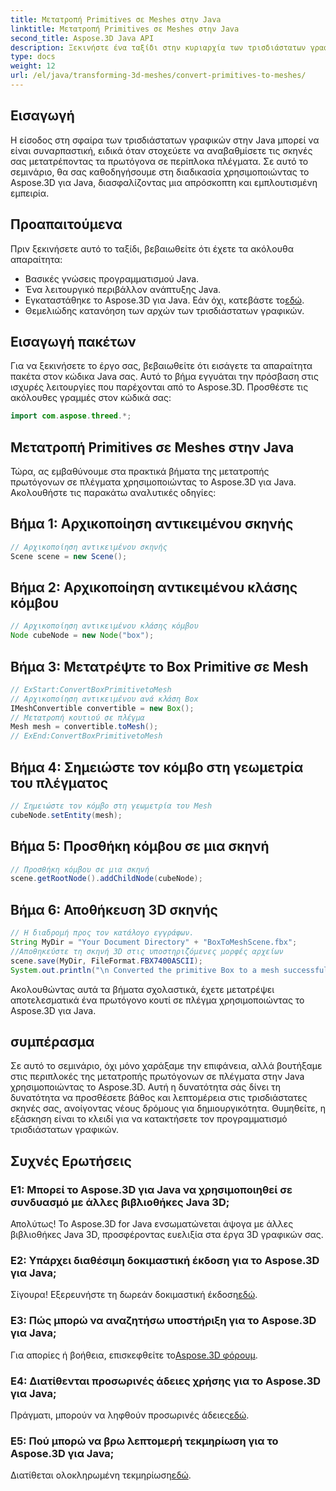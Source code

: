 ```yaml
---
title: Μετατροπή Primitives σε Meshes στην Java
linktitle: Μετατροπή Primitives σε Meshes στην Java
second_title: Aspose.3D Java API
description: Ξεκινήστε ένα ταξίδι στην κυριαρχία των τρισδιάστατων γραφικών με το Aspose.3D για Java - μετατρέψτε αβίαστα τα πρωτόγονα σε μαγευτικά πλέγματα. Αυξήστε την εμπειρία κωδικοποίησης τώρα!
type: docs
weight: 12
url: /el/java/transforming-3d-meshes/convert-primitives-to-meshes/
---
```

## Εισαγωγή
Η είσοδος στη σφαίρα των τρισδιάστατων γραφικών στην Java μπορεί να είναι συναρπαστική, ειδικά όταν στοχεύετε να αναβαθμίσετε τις σκηνές σας μετατρέποντας τα πρωτόγονα σε περίπλοκα πλέγματα. Σε αυτό το σεμινάριο, θα σας καθοδηγήσουμε στη διαδικασία χρησιμοποιώντας το Aspose.3D για Java, διασφαλίζοντας μια απρόσκοπτη και εμπλουτισμένη εμπειρία.
## Προαπαιτούμενα
Πριν ξεκινήσετε αυτό το ταξίδι, βεβαιωθείτε ότι έχετε τα ακόλουθα απαραίτητα:
- Βασικές γνώσεις προγραμματισμού Java.
- Ένα λειτουργικό περιβάλλον ανάπτυξης Java.
-  Εγκαταστάθηκε το Aspose.3D για Java. Εάν όχι, κατεβάστε το[εδώ](https://releases.aspose.com/3d/java/).
- Θεμελιώδης κατανόηση των αρχών των τρισδιάστατων γραφικών.
## Εισαγωγή πακέτων
Για να ξεκινήσετε το έργο σας, βεβαιωθείτε ότι εισάγετε τα απαραίτητα πακέτα στον κώδικα Java σας. Αυτό το βήμα εγγυάται την πρόσβαση στις ισχυρές λειτουργίες που παρέχονται από το Aspose.3D. Προσθέστε τις ακόλουθες γραμμές στον κώδικά σας:
```java
import com.aspose.threed.*;
```
## Μετατροπή Primitives σε Meshes στην Java
Τώρα, ας εμβαθύνουμε στα πρακτικά βήματα της μετατροπής πρωτόγονων σε πλέγματα χρησιμοποιώντας το Aspose.3D για Java. Ακολουθήστε τις παρακάτω αναλυτικές οδηγίες:
## Βήμα 1: Αρχικοποίηση αντικειμένου σκηνής
```java
// Αρχικοποίηση αντικειμένου σκηνής
Scene scene = new Scene();
```
## Βήμα 2: Αρχικοποίηση αντικειμένου κλάσης κόμβου
```java
// Αρχικοποίηση αντικειμένου κλάσης κόμβου
Node cubeNode = new Node("box");
```
## Βήμα 3: Μετατρέψτε το Box Primitive σε Mesh
```java
// ExStart:ConvertBoxPrimitivetoMesh
// Αρχικοποίηση αντικειμένου ανά κλάση Box
IMeshConvertible convertible = new Box();
// Μετατροπή κουτιού σε πλέγμα
Mesh mesh = convertible.toMesh();
// ExEnd:ConvertBoxPrimitivetoMesh
```
## Βήμα 4: Σημειώστε τον κόμβο στη γεωμετρία του πλέγματος
```java
// Σημειώστε τον κόμβο στη γεωμετρία του Mesh
cubeNode.setEntity(mesh);
```
## Βήμα 5: Προσθήκη κόμβου σε μια σκηνή
```java
// Προσθήκη κόμβου σε μια σκηνή
scene.getRootNode().addChildNode(cubeNode);
```
## Βήμα 6: Αποθήκευση 3D σκηνής
```java
// Η διαδρομή προς τον κατάλογο εγγράφων.
String MyDir = "Your Document Directory" + "BoxToMeshScene.fbx";
//Αποθηκεύστε τη σκηνή 3D στις υποστηριζόμενες μορφές αρχείων
scene.save(MyDir, FileFormat.FBX7400ASCII);
System.out.println("\n Converted the primitive Box to a mesh successfully.\nFile saved at " + MyDir);
```
Ακολουθώντας αυτά τα βήματα σχολαστικά, έχετε μετατρέψει αποτελεσματικά ένα πρωτόγονο κουτί σε πλέγμα χρησιμοποιώντας το Aspose.3D για Java.
## συμπέρασμα
Σε αυτό το σεμινάριο, όχι μόνο χαράξαμε την επιφάνεια, αλλά βουτήξαμε στις περιπλοκές της μετατροπής πρωτόγονων σε πλέγματα στην Java χρησιμοποιώντας το Aspose.3D. Αυτή η δυνατότητα σάς δίνει τη δυνατότητα να προσθέσετε βάθος και λεπτομέρεια στις τρισδιάστατες σκηνές σας, ανοίγοντας νέους δρόμους για δημιουργικότητα. Θυμηθείτε, η εξάσκηση είναι το κλειδί για να κατακτήσετε τον προγραμματισμό τρισδιάστατων γραφικών.
## Συχνές Ερωτήσεις
### Ε1: Μπορεί το Aspose.3D για Java να χρησιμοποιηθεί σε συνδυασμό με άλλες βιβλιοθήκες Java 3D;
Απολύτως! Το Aspose.3D for Java ενσωματώνεται άψογα με άλλες βιβλιοθήκες Java 3D, προσφέροντας ευελιξία στα έργα 3D γραφικών σας.
### Ε2: Υπάρχει διαθέσιμη δοκιμαστική έκδοση για το Aspose.3D για Java;
 Σίγουρα! Εξερευνήστε τη δωρεάν δοκιμαστική έκδοση[εδώ](https://releases.aspose.com/).
### Ε3: Πώς μπορώ να αναζητήσω υποστήριξη για το Aspose.3D για Java;
 Για απορίες ή βοήθεια, επισκεφθείτε το[Aspose.3D φόρουμ](https://forum.aspose.com/c/3d/18).
### Ε4: Διατίθενται προσωρινές άδειες χρήσης για το Aspose.3D για Java;
 Πράγματι, μπορούν να ληφθούν προσωρινές άδειες[εδώ](https://purchase.aspose.com/temporary-license/).
### Ε5: Πού μπορώ να βρω λεπτομερή τεκμηρίωση για το Aspose.3D για Java;
 Διατίθεται ολοκληρωμένη τεκμηρίωση[εδώ](https://reference.aspose.com/3d/java/).